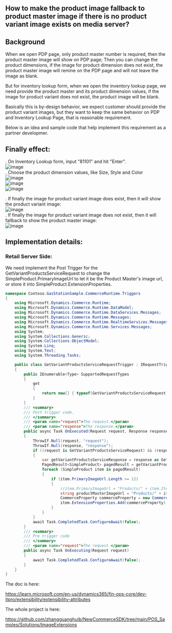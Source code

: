 ## How to make the product image fallback to product master image if there is no product variant image exists on media server?

## Background 
When we open PDP page, only product master number is required, then the product master image will show on PDP page; Then you can change the product dimensions,  if the image for product dimension does not exist, the product master image will remine on the PDP page and will not leave the image as blank.

But for inventory lookup form,  when we open the inventory lookup page, we need provide the product master and its product dimension values,  if the image for product variant does not exist, the product image will be blank.

Basically this is by-design behavior, we expect customer should provide the product variant images,  but they want to keep the same behavior on PDP and Inventory Lookup Page,  that is reasonable requirement.

Below is an idea and sample code that help implement this requirement as a partner developmer.

## Finally effect:
. On Inventory Lookup form,  input "81101" and hit "Enter".<br/>
  ![image](https://github.com/user-attachments/assets/919dc747-31ac-490c-bd13-e3f5e26a1fb2)<br/>
. Choose the product dimension values, like Size, Style and Color <br/>
  ![image](https://github.com/user-attachments/assets/8fdf40d1-512f-42d6-99cb-90c743943037)<br/>
  ![image](https://github.com/user-attachments/assets/9b94120b-bd41-4d60-b07d-628500642202)<br/>
  ![image](https://github.com/user-attachments/assets/5703d7bb-8690-4326-9185-6103d501e29a)

. If finally the image for product variant image does exist,  then it will show the product variant image:<br/>
  ![image](https://github.com/user-attachments/assets/9cf8f15b-4cf0-4afa-80f0-ca58f7dcfc60)<br/>
. If finally the image for product variant image does not exist,  then it will fallback to show the product master image:<br/>
  ![image](https://github.com/user-attachments/assets/b1b1437f-b8f7-4bea-a32c-2a08158d58e7)
## Implementation details:
### Retail Server Side:<br/>
We need implement the Post Trigger for the GetVariantProductsServiceRequest to change the SimpleProduct.PrimaryImageUrl to let it be the Product Master's image url, or store it into SimpleProduct.ExtensionProperties.

```csharp
namespace Contoso.GasStationSample.CommerceRuntime.Triggers
{
    using Microsoft.Dynamics.Commerce.Runtime;
    using Microsoft.Dynamics.Commerce.Runtime.DataModel;
    using Microsoft.Dynamics.Commerce.Runtime.DataServices.Messages;
    using Microsoft.Dynamics.Commerce.Runtime.Messages;
    using Microsoft.Dynamics.Commerce.Runtime.RealtimeServices.Messages;
    using Microsoft.Dynamics.Commerce.Runtime.Services.Messages;
    using System;
    using System.Collections.Generic;
    using System.Collections.ObjectModel;
    using System.Linq;
    using System.Text;
    using System.Threading.Tasks;

    public class GetVariantProductsServiceRequestTrigger : IRequestTriggerAsync
    {
        public IEnumerable<Type> SupportedRequestTypes
        {
            get
            {
                return new[] { typeof(GetVariantProductsServiceRequest) };
            }
        }
        /// <summary>
        /// Post trigger code.
        /// </summary>
        /// <param name="request">The request.</param>
        /// <param name="response">The response.</param>
        public async Task OnExecuted(Request request, Response response)
        {
            ThrowIf.Null(request, "request");
            ThrowIf.Null(response, "response");
            if ((request is GetVariantProductsServiceRequest) && (response is GetProductsServiceResponse))
            {
                var getVariantProductsServiceResponse = response as GetProductsServiceResponse;
                PagedResult<SimpleProduct> pagedResult = getVariantProductsServiceResponse.Products;
                foreach (SimpleProduct item in pagedResult)
                {
                    if (item.PrimaryImageUrl.Length >= 12)
                    {
                        //item.PrimaryImageUrl = "Products/" + item.ItemId + item.PrimaryImageUrl.Substring(item.PrimaryImageUrl.Length - 12);
                        string productMasterImageUrl = "Products/" + item.ItemId + item.PrimaryImageUrl.Substring(item.PrimaryImageUrl.Length - 12);
                        CommerceProperty commerceProperty = new CommerceProperty("ProductMasterImageUrl", productMasterImageUrl);
                        item.ExtensionProperties.Add(commerceProperty);
                    }
                }
            }
            await Task.CompletedTask.ConfigureAwait(false);
        }
        /// <summary>
        /// Pre trigger code
        /// </summary>
        /// <param name="request">The request.</param>
        public async Task OnExecuting(Request request)
        {
            await Task.CompletedTask.ConfigureAwait(false);
        }
    }
}
```



The doc is here:

https://learn.microsoft.com/en-us/dynamics365/fin-ops-core/dev-itpro/extensibility/extensibility-attributes

The whole project is here:<br/>

https://github.com/zhangguanghuib/NewCommerceSDK/tree/main/POS_Samples/Solutions/ImageExtensions




